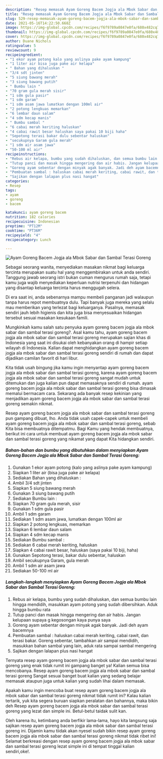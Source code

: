 ```yaml
---
description: "Resep memasak Ayam Goreng Bacem Jogja ala Mbok Sabar dan Sambal Terasi Goreng Sederhana Untuk Jualan"
title: "Resep memasak Ayam Goreng Bacem Jogja ala Mbok Sabar dan Sambal Terasi Goreng Sederhana Untuk Jualan"
slug: 529-resep-memasak-ayam-goreng-bacem-jogja-ala-mbok-sabar-dan-sambal-terasi-goreng-sederhana-untuk-jualan
date: 2021-05-16T14:22:50.668Z
image: https://img-global.cpcdn.com/recipes/f6f9789a0847e0fa/680x482cq70/ayam-goreng-bacem-jogja-ala-mbok-sabar-dan-sambal-terasi-goreng-foto-resep-utama.jpg
thumbnail: https://img-global.cpcdn.com/recipes/f6f9789a0847e0fa/680x482cq70/ayam-goreng-bacem-jogja-ala-mbok-sabar-dan-sambal-terasi-goreng-foto-resep-utama.jpg
cover: https://img-global.cpcdn.com/recipes/f6f9789a0847e0fa/680x482cq70/ayam-goreng-bacem-jogja-ala-mbok-sabar-dan-sambal-terasi-goreng-foto-resep-utama.jpg
author: Duane Nichols
ratingvalue: 5
reviewcount: 9
recipeingredient:
- "1 ekor ayam potong kalo yang aslinya pake ayam kampung"
- "1 liter air bisa juga pake air kelapa"
- " Bahan yang dihaluskan "
- "3/4 sdt jinten"
- "5 siung bawang merah"
- "3 siung bawang putih"
- " Bumbu lain "
- "70 gram gula merah sisir"
- "1 sdm gula pasir"
- "1 sdm garam"
- "1 sdm asam jawa lumatkan dengan 100ml air"
- "2 potong lengkuas memarkan"
- "6 lembar daun salam"
- "4 sdm kecap manis"
- " Bumbu sambal "
- "6 cabai merah keriting haluskan"
- "4 cabai rawit besar haluskan saya pakai 10 biji haha"
- "Sepotong terasi bakar dulu sebentar haluskan"
- "secukupnya Garam gula merah"
- "1 sdm air asam jawa"
- "50-100 ml air"
recipeinstructions:
- "Rebus air kelapa, bumbu yang sudah dihaluskan, dan semua bumbu lain hingga mendidih, masukkan ayam potong yang sudah dibersihkan. Aduk hingga bumbu rata"
- "Tutup panci dan masak hingga mengering dan air habis. Jangan kelupaan supaya g kegosongan kaya punya saya"
- "Goreng ayam sebentar dengan minyak agak banyak. Jadi deh ayam bacemnya"
- "Pembuatan sambal : haluskan cabai merah keriting, cabai rawit, dan terasi bakar. Goreng sebentar, tambahkan air sampai mendidih, masukkan bahan sambal yang lain, aduk rata sampai sambal mengering"
- "Sajikan dengan lalapan plus nasi hangat"
categories:
- Resep
tags:
- ayam
- goreng
- bacem

katakunci: ayam goreng bacem 
nutrition: 182 calories
recipecuisine: Indonesian
preptime: "PT12M"
cooktime: "PT36M"
recipeyield: "4"
recipecategory: Lunch

---
```



![Ayam Goreng Bacem Jogja ala Mbok Sabar dan Sambal Terasi Goreng](https://img-global.cpcdn.com/recipes/f6f9789a0847e0fa/680x482cq70/ayam-goreng-bacem-jogja-ala-mbok-sabar-dan-sambal-terasi-goreng-foto-resep-utama.jpg)

Sebagai seorang wanita, menyediakan masakan nikmat bagi keluarga tercinta merupakan suatu hal yang menggembirakan untuk anda sendiri. Tanggung jawab seorang istri bukan cuman mengurus rumah saja, tetapi kamu juga wajib menyediakan keperluan nutrisi terpenuhi dan hidangan yang disantap keluarga tercinta harus menggugah selera.

Di era  saat ini, anda sebenarnya mampu membeli panganan jadi walaupun tanpa harus repot membuatnya dulu. Tapi banyak juga mereka yang selalu mau memberikan yang terlezat bagi keluarganya. Pasalnya, memasak sendiri jauh lebih higienis dan kita juga bisa menyesuaikan hidangan tersebut sesuai masakan kesukaan famili. 



Mungkinkah kamu salah satu penyuka ayam goreng bacem jogja ala mbok sabar dan sambal terasi goreng?. Asal kamu tahu, ayam goreng bacem jogja ala mbok sabar dan sambal terasi goreng merupakan sajian khas di Indonesia yang saat ini disukai oleh kebanyakan orang di hampir setiap wilayah di Indonesia. Kalian dapat menghidangkan ayam goreng bacem jogja ala mbok sabar dan sambal terasi goreng sendiri di rumah dan dapat dijadikan camilan favorit di hari libur.

Kita tidak usah bingung jika kamu ingin menyantap ayam goreng bacem jogja ala mbok sabar dan sambal terasi goreng, karena ayam goreng bacem jogja ala mbok sabar dan sambal terasi goreng sangat mudah untuk ditemukan dan juga kalian pun dapat memasaknya sendiri di rumah. ayam goreng bacem jogja ala mbok sabar dan sambal terasi goreng bisa dimasak memalui bermacam cara. Sekarang ada banyak resep kekinian yang menjadikan ayam goreng bacem jogja ala mbok sabar dan sambal terasi goreng semakin nikmat.

Resep ayam goreng bacem jogja ala mbok sabar dan sambal terasi goreng pun gampang dibuat, lho. Anda tidak usah capek-capek untuk membeli ayam goreng bacem jogja ala mbok sabar dan sambal terasi goreng, sebab Kita bisa membuatnya ditempatmu. Bagi Kamu yang hendak membuatnya, berikut ini cara untuk membuat ayam goreng bacem jogja ala mbok sabar dan sambal terasi goreng yang nikamat yang dapat Kita hidangkan sendiri.

<!--inarticleads1-->

##### Bahan-bahan dan bumbu yang dibutuhkan dalam menyiapkan Ayam Goreng Bacem Jogja ala Mbok Sabar dan Sambal Terasi Goreng:

1. Gunakan 1 ekor ayam potong (kalo yang aslinya pake ayam kampung)
1. Siapkan 1 liter air (bisa juga pake air kelapa)
1. Sediakan  Bahan yang dihaluskan :
1. Ambil 3/4 sdt jinten
1. Siapkan 5 siung bawang merah
1. Gunakan 3 siung bawang putih
1. Sediakan  Bumbu lain :
1. Siapkan 70 gram gula merah, sisir
1. Gunakan 1 sdm gula pasir
1. Ambil 1 sdm garam
1. Sediakan 1 sdm asam jawa, lumatkan dengan 100ml air
1. Siapkan 2 potong lengkuas, memarkan
1. Siapkan 6 lembar daun salam
1. Siapkan 4 sdm kecap manis
1. Sediakan  Bumbu sambal :
1. Sediakan 6 cabai merah keriting, haluskan
1. Siapkan 4 cabai rawit besar, haluskan (saya pakai 10 biji, haha)
1. Gunakan Sepotong terasi, bakar dulu sebentar, haluskan
1. Ambil secukupnya Garam, gula merah
1. Ambil 1 sdm air asam jawa
1. Sediakan 50-100 ml air




<!--inarticleads2-->

##### Langkah-langkah menyiapkan Ayam Goreng Bacem Jogja ala Mbok Sabar dan Sambal Terasi Goreng:

1. Rebus air kelapa, bumbu yang sudah dihaluskan, dan semua bumbu lain hingga mendidih, masukkan ayam potong yang sudah dibersihkan. Aduk hingga bumbu rata
1. Tutup panci dan masak hingga mengering dan air habis. Jangan kelupaan supaya g kegosongan kaya punya saya
1. Goreng ayam sebentar dengan minyak agak banyak. Jadi deh ayam bacemnya
1. Pembuatan sambal : haluskan cabai merah keriting, cabai rawit, dan terasi bakar. Goreng sebentar, tambahkan air sampai mendidih, masukkan bahan sambal yang lain, aduk rata sampai sambal mengering
1. Sajikan dengan lalapan plus nasi hangat




Ternyata resep ayam goreng bacem jogja ala mbok sabar dan sambal terasi goreng yang enak tidak rumit ini gampang banget ya! Kalian semua bisa mencobanya. Resep ayam goreng bacem jogja ala mbok sabar dan sambal terasi goreng Sangat sesuai banget buat kalian yang sedang belajar memasak ataupun juga untuk kalian yang sudah lihai dalam memasak.

Apakah kamu ingin mencoba buat resep ayam goreng bacem jogja ala mbok sabar dan sambal terasi goreng nikmat tidak rumit ini? Kalau kalian tertarik, yuk kita segera buruan siapkan peralatan dan bahannya, maka bikin deh Resep ayam goreng bacem jogja ala mbok sabar dan sambal terasi goreng yang lezat dan simple ini. Betul-betul taidak sulit kan. 

Oleh karena itu, ketimbang anda berfikir lama-lama, hayo kita langsung saja sajikan resep ayam goreng bacem jogja ala mbok sabar dan sambal terasi goreng ini. Dijamin kamu tiidak akan nyesel sudah bikin resep ayam goreng bacem jogja ala mbok sabar dan sambal terasi goreng nikmat tidak ribet ini! Selamat berkreasi dengan resep ayam goreng bacem jogja ala mbok sabar dan sambal terasi goreng lezat simple ini di tempat tinggal kalian sendiri,oke!.

